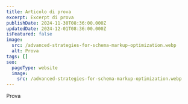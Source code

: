 ```yaml
---
title: Articolo di prova
excerpt: Excerpt di prova
publishDate: 2024-11-30T08:36:00.000Z
updatedDate: 2024-12-01T08:36:00.000Z
isFeatured: false
image:
  src: /advanced-strategies-for-schema-markup-optimization.webp
  alt: Prova
tags: []
seo:
  pageType: website
  image:
    src: /advanced-strategies-for-schema-markup-optimization.webp
---
```

Prova
